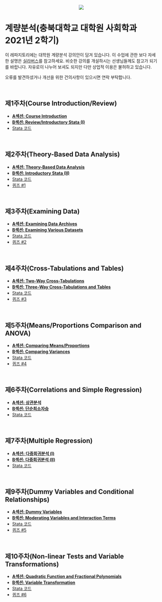 <p align="center">
  <img src="https://github.com/hxk271/IntMedStats/blob/main/sb1.jpg">
</p>

# 계량분석(충북대학교 대학원 사회학과 2021년 2학기)


이 레파지토리에는 대학원 계량분석 강의안이 담겨 있습니다. 이 수업에 관한 보다 자세한 설명은 [실라버스](https://github.com/hxk271/Syllabi/blob/main/8969001(2021-2).pdf)를 참고하세요. 비슷한 강의를 개설하시는 선생님들께도 참고가 되기를 바랍니다. 자유로이 나누어 보셔도 되지만 다만 상업적 이용은 불허하고 있습니다.

오류를 발견하셨거나 개선을 위한 건의사항이 있으시면 연락 부탁합니다.

<br/>

## 제1주차(Course Introduction/Review)

-  [**A섹션: Course Introduction**](https://github.com/hxk271/LinearRegression/blob/main/Beamer______W1A.pdf)
-  [**B섹션: Review/Introductory Stata (I)**](https://github.com/hxk271/LinearRegression/blob/main/Beamer______W1B.pdf)
-  [Stata 코드](https://github.com/hxk271/LinearRegression/blob/main/Beamer______W1.do)


<br/>

## 제2주차(Theory-Based Data Analysis)

-  [**A섹션: Theory-Based Data Analysis**](https://github.com/hxk271/LinearRegression/blob/main/Beamer______W2A.pdf)
-  [**B섹션: Introductory Stata (II)**](https://github.com/hxk271/LinearRegression/blob/main/Beamer______W2B.pdf)
-  [Stata 코드](https://github.com/hxk271/LinearRegression/blob/main/Beamer______W2.do)
-  [퀴즈 #1](https://github.com/hxk271/LinearRegression/blob/main/HW_W2.docx)


<br/>

## 제3주차(Examining Data)

-  [**A섹션: Examining Data Archives**](https://github.com/hxk271/LinearRegression/blob/main/Beamer______W3A.pdf)
-  [**B섹션: Examining Various Datasets**](https://github.com/hxk271/LinearRegression/blob/main/Beamer______W3B.pdf)
-  [Stata 코드](https://github.com/hxk271/LinearRegression/blob/main/Beamer______W3.do)
-  [퀴즈 #2](https://github.com/hxk271/LinearRegression/blob/main/HW_W3.docx)


<br/>

## 제4주차(Cross-Tabulations and Tables)

-  [**A섹션: Two-Way Cross-Tabulations**](https://github.com/hxk271/LinearRegression/blob/main/Beamer______W4A.pdf)
-  [**B섹션: Three-Way Cross-Tabulations and Tables**](https://github.com/hxk271/LinearRegression/blob/main/Beamer______W4B.pdf)
-  [Stata 코드](https://github.com/hxk271/LinearRegression/blob/main/Beamer______W4.do)
-  [퀴즈 #3](https://github.com/hxk271/LinearRegression/blob/main/HW_W4.docx)


<br/>

## 제5주차(Means/Proportions Comparison and ANOVA)

-  [**A섹션: Comparing Means/Proportions**](https://github.com/hxk271/LinearRegression/blob/main/Beamer______W5A.pdf)
-  [**B섹션: Comparing Variances**](https://github.com/hxk271/LinearRegression/blob/main/Beamer______W5B.pdf)
-  [Stata 코드](https://github.com/hxk271/LinearRegression/blob/main/Beamer______W5.do)
-  [퀴즈 #4](https://github.com/hxk271/LinearRegression/blob/main/HW_W5.docx)


<br/>

## 제6주차(Correlations and Simple Regression)

-  [**A섹션: 상관분석**](https://github.com/hxk271/LinearRegression/blob/main/Beamer______W06A.pdf)
-  [**B섹션: 단순최소자승**](https://github.com/hxk271/LinearRegression/blob/main/Beamer______W06B.pdf)
-  [Stata 코드](https://github.com/hxk271/LinearRegression/blob/main/Beamer______W06.do)


<br/>

## 제7주차(Multiple Regression)

-  [**A섹션: 다중회귀분석 (I)**](https://github.com/hxk271/LinearRegression/blob/main/Beamer______W07A.pdf)
-  [**B섹션: 다중회귀분석 (II)**](https://github.com/hxk271/LinearRegression/blob/main/Beamer______W07B.pdf)
-  [Stata 코드](https://github.com/hxk271/LinearRegression/blob/main/Beamer______W07.do)


<br/>

## 제9주차(Dummy Variables and Conditional Relationships)

-  [**A섹션: Dummy Variables**](https://github.com/hxk271/LinearRegression/blob/main/Beamer______W09A.pdf)
-  [**B섹션: Moderating Variables and Interaction Terms**](https://github.com/hxk271/LinearRegression/blob/main/Beamer______W09B.pdf)
-  [Stata 코드](https://github.com/hxk271/LinearRegression/blob/main/Beamer______W09.do)
-  [퀴즈 #5](https://github.com/hxk271/LinearRegression/blob/main/HW_W09.docx)


<br/>

## 제10주차(Non-linear Tests and Variable Transformations)

-  [**A섹션: Quadratic Function and Fractional Polynomials**](https://github.com/hxk271/LinearRegression/blob/main/Beamer______W10A.pdf)
-  [**B섹션: Variable Transformation**](https://github.com/hxk271/LinearRegression/blob/main/Beamer______W10B.pdf)
-  [Stata 코드](https://github.com/hxk271/LinearRegression/blob/main/Beamer______W10.do)
-  [퀴즈 #6](https://github.com/hxk271/LinearRegression/blob/main/HW_W10.docx)


